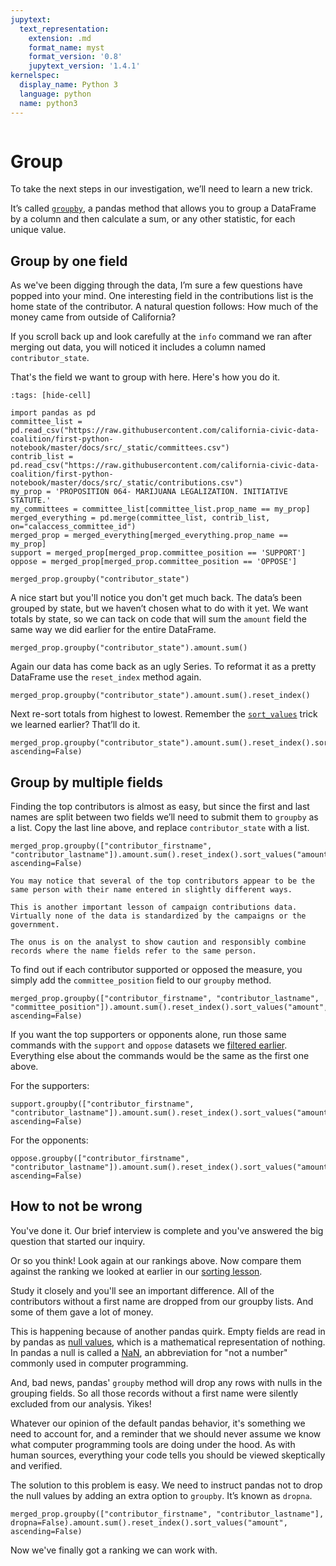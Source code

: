 ```yaml
---
jupytext:
  text_representation:
    extension: .md
    format_name: myst
    format_version: '0.8'
    jupytext_version: '1.4.1'
kernelspec:
  display_name: Python 3
  language: python
  name: python3
---
```


```{include} ./_templates/nav.html
```

# Group

To take the next steps in our investigation, we’ll need to learn a new trick.

It’s called [`groupby`](https://pandas.pydata.org/pandas-docs/stable/reference/api/pandas.DataFrame.groupby.html), a pandas method that allows you to group a DataFrame by a column and then calculate a sum, or any other statistic, for each unique value.

## Group by one field

As we've been digging through the data, I’m sure a few questions have popped into your mind. One interesting field in the contributions list is the home state of the contributor. A natural question follows: How much of the money came from outside of California?

If you scroll back up and look carefully at the `info` command we ran after merging out data, you will noticed it includes a column named `contributor_state`.

That's the field we want to group with here. Here's how you do it.

```{code-cell}
:tags: [hide-cell]

import pandas as pd
committee_list = pd.read_csv("https://raw.githubusercontent.com/california-civic-data-coalition/first-python-notebook/master/docs/src/_static/committees.csv")
contrib_list = pd.read_csv("https://raw.githubusercontent.com/california-civic-data-coalition/first-python-notebook/master/docs/src/_static/contributions.csv")
my_prop = 'PROPOSITION 064- MARIJUANA LEGALIZATION. INITIATIVE STATUTE.'
my_committees = committee_list[committee_list.prop_name == my_prop]
merged_everything = pd.merge(committee_list, contrib_list, on="calaccess_committee_id")
merged_prop = merged_everything[merged_everything.prop_name == my_prop]
support = merged_prop[merged_prop.committee_position == 'SUPPORT']
oppose = merged_prop[merged_prop.committee_position == 'OPPOSE']
```

```{code-cell}
merged_prop.groupby("contributor_state")
```

A nice start but you'll notice you don't get much back. The data’s been grouped by state, but we haven’t chosen what to do with it yet. We want totals by state, so we can tack on code that will sum the `amount` field the same way we did earlier for the entire DataFrame.

```{code-cell}
merged_prop.groupby("contributor_state").amount.sum()
```

Again our data has come back as an ugly Series. To reformat it as a pretty DataFrame use the `reset_index` method again.

```{code-cell}
merged_prop.groupby("contributor_state").amount.sum().reset_index()
```

Next re-sort totals from highest to lowest. Remember the [`sort_values`](sorting.md) trick we learned earlier? That’ll do it.

```{code-cell}
merged_prop.groupby("contributor_state").amount.sum().reset_index().sort_values("amount", ascending=False)
```

## Group by multiple fields

Finding the top contributors is almost as easy, but since the first and last names are split between two fields we’ll need to submit them to `groupby` as a list. Copy the last line above, and replace `contributor_state` with a list.

```{code-cell}
merged_prop.groupby(["contributor_firstname", "contributor_lastname"]).amount.sum().reset_index().sort_values("amount", ascending=False)
```

```{note}
You may notice that several of the top contributors appear to be the same person with their name entered in slightly different ways.

This is another important lesson of campaign contributions data. Virtually none of the data is standardized by the campaigns or the government.

The onus is on the analyst to show caution and responsibly combine records where the name fields refer to the same person.
```

To find out if each contributor supported or opposed the measure, you simply add the `committee_position` field to our `groupby` method.

```{code-cell}
merged_prop.groupby(["contributor_firstname", "contributor_lastname", "committee_position"]).amount.sum().reset_index().sort_values("amount", ascending=False)
```

If you want the top supporters or opponents alone, run those same commands with the `support` and `oppose` datasets we [filtered earlier](filters.md). Everything else about the commands would be the same as the first one above.

For the supporters:

```{code-cell}
support.groupby(["contributor_firstname", "contributor_lastname"]).amount.sum().reset_index().sort_values("amount", ascending=False)
```

For the opponents:

```{code-cell}
oppose.groupby(["contributor_firstname", "contributor_lastname"]).amount.sum().reset_index().sort_values("amount", ascending=False)
```

## How to not be wrong

You've done it. Our brief interview is complete and you've answered the big question that started our inquiry.

Or so you think! Look again at our rankings above. Now compare them against the ranking we looked at earlier in our [sorting lesson](sorting.md).

Study it closely and you'll see an important difference. All of the contributors without a first name are dropped from our groupby lists. And some of them gave a lot of money.

This is happening because of another pandas quirk. Empty fields are read in by pandas as [null values](<https://en.wikipedia.org/wiki/Null_(mathematics)>), which is a mathematical representation of nothing. In pandas a null is called a [NaN](https://en.wikipedia.org/wiki/NaN), an abbreviation for "not a number" commonly used in computer programming.

And, bad news, pandas' ``groupby`` method will drop any rows with nulls in the grouping fields. So all those records without a first name were silently excluded from our analysis. Yikes!

Whatever our opinion of the default pandas behavior, it's something we need to account for, and a reminder that we should never assume we know what computer programming tools are doing under the hood. As with human sources, everything your code tells you should be viewed skeptically and verified.

The solution to this problem is easy. We need to instruct pandas not to drop the null values by adding an extra option to `groupby`. It’s known as `dropna`.


```{code-cell}
merged_prop.groupby(["contributor_firstname", "contributor_lastname"], dropna=False).amount.sum().reset_index().sort_values("amount", ascending=False)
```

Now we've finally got a ranking we can work with. 
